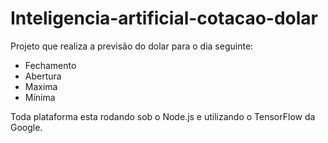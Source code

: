 # Inteligencia-artificial-cotacao-dolar

Projeto que realiza a previsão do dolar para o dia seguinte:
- Fechamento
- Abertura
- Maxima 
- Mínima

Toda plataforma esta rodando sob o Node.js e utilizando o TensorFlow da Google.
